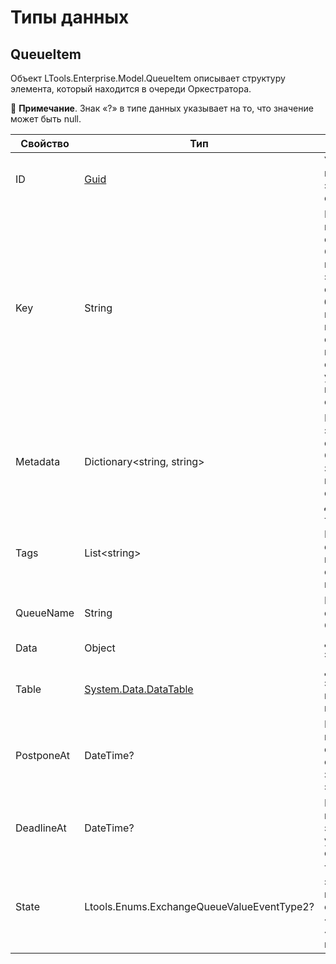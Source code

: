 # Типы данных

## QueueItem

Объект LTools.Enterprise.Model.QueueItem описывает структуру элемента, который находится в очереди Оркестратора.

:small_blue_diamond: **Примечание**. Знак «?» в типе данных указывает на то, что значение может быть null.

| Свойство    | Тип                                                             | Описание             |
| ----------- | --------------------------------------------------------------- | -------------------- |
| ID          | [Guid](https://docs.microsoft.com/ru-ru/dotnet/api/system.guid?view=net-6.0) | Уникальный идентификатор элемента очереди |
| Key         | String                                                          | Натуральный ключ элемента очереди. Содержательный идентификатор элемента очереди. Может быть глобальным в пределах очереди, в пределах всех очередей или уникальность может отсутствовать |
| Metadata    | Dictionary\<string, string>                                     | Метаданные элемента очереди. Словарь «Ключ-значение» с произвольными строковыми данными |
| Tags        | List\<string>                                                   | Теги элемента. Произвольные строки, по которым может осуществляться поиск элементов |
| QueueName   | String                                                          | Название очереди в Оркестраторе |
| Data        | Object                                                          | Данные элемента |
| Table       | [System.Data.DataTable](https://docs.microsoft.com/ru-ru/dotnet/api/system.data.datatable?view=net-5.0) | Данные элемента, представленные в виде таблицы |
| PostponeAt  | DateTime?                                                       | Время, до которого откладывается обработка значения элемента |
| DeadlineAt  | DateTime?                                                       | Время, после которого элемент удаляется из очереди |
| State       | Ltools.Enums.ExchangeQueueValueEventType2?                      | Текущий статус элемента в истории его статусов: «Успешно», «Ошибка общего вида» и т.д. |

